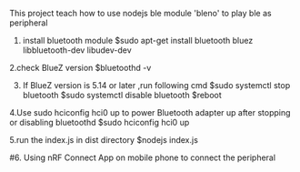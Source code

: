 This project teach how to use nodejs ble module 'bleno' to play ble as peripheral


1. install bluetooth module
    $sudo apt-get install bluetooth bluez libbluetooth-dev libudev-dev

2.check BlueZ version
    $bluetoothd -v

3. If BlueZ version is 5.14 or later ,run following cmd
    $sudo systemctl stop bluetooth 
    $sudo systemctl disable bluetooth 
    $reboot

4.Use sudo hciconfig hci0 up to power Bluetooth adapter up after stopping or disabling bluetoothd
    $sudo hciconfig hci0 up

5.run the index.js in dist directory
    $nodejs index.js

#6. Using nRF Connect App on mobile phone to connect the   peripheral
